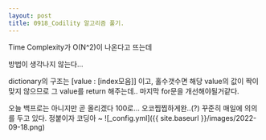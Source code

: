 ```yaml
---
layout: post
title: 0918_Codility 알고리즘 풀기.
---
```


Time Complexity가 O(N^2)이 나온다고 뜨는데

방법이 생각나지 않는다...

dictionary의 구조는 [value : [index모음]] 이고, 홀수갯수면 해당 value의 값이 짝이 맞지 않으므로 그 value를 return 해주는데.. 마지막 for문을 개선해야될거같다.

오늘 백프로는 아니지만 곧 올리겠다 100로...
오코찝찝하게완..(?) 꾸준히 매일에 의의를 두고 있다. 정붙이자 코딩아 ~
![_config.yml]({{ site.baseurl }}/images/2022-09-18.png)
